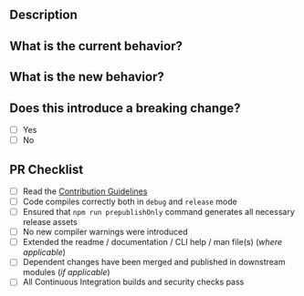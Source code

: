 ## Description
<!-- Describe the big picture of your changes here. If it fixes a bug or resolves a feature request, be sure to link to that issue. -->

## What is the current behavior?
<!-- Describe the current behavior that you are modifying. -->


## What is the new behavior?
<!-- Describe the behavior or changes that are being added by this PR. -->

## Does this introduce a breaking change?

* [ ] Yes
* [ ] No

## PR Checklist
<!-- You can also fill these out after creating the PR. If you're unsure about any of them, don't hesitate to ask. -->

* [ ] Read the [Contribution Guidelines](https://github.com/theonethread/.github/blob/master/.github/contributing.md "Open")
* [ ] Code compiles correctly both in `debug` and `release` mode
* [ ] Ensured that `npm run prepublishOnly` command generates all necessary release assets
* [ ] No new compiler warnings were introduced 
* [ ] Extended the readme / documentation / CLI help / man file(s) (_where applicable_)
* [ ] Dependent changes have been merged and published in downstream modules (_if applicable_)
* [ ] All Continuous Integration builds and security checks pass
